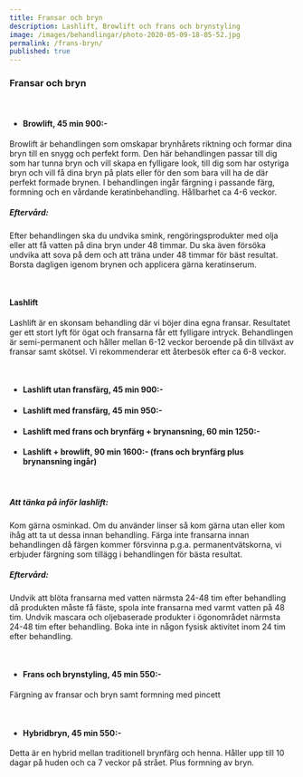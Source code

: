 ```yaml
---
title: Fransar och bryn
description: Lashlift, Browlift och frans och brynstyling
image: /images/behandlingar/photo-2020-05-09-18-05-52.jpg
permalink: /frans-bryn/
published: true
---
```

### Fransar och bryn

&nbsp;

* #### Browlift, 45 min 900:-

Browlift är behandlingen som omskapar brynh&aring;rets riktning och formar dina bryn till en snygg och perfekt form. Den här behandlingen passar till dig som har tunna bryn och vill skapa en fylligare look, till dig som har ostyriga bryn och vill f&aring; dina bryn p&aring; plats eller för den som bara vill ha de där perfekt formade brynen. I behandlingen ing&aring;r färgning i passande färg, formning och en v&aring;rdande keratinbehandling. H&aring;llbarhet ca 4-6 veckor.

##### Efterv&aring;rd:

Efter behandlingen ska du undvika smink, rengöringsprodukter med olja eller att f&aring; vatten p&aring; dina bryn under 48 timmar. Du ska även försöka undvika att sova p&aring; dem och att träna under 48 timmar för bäst resultat. Borsta dagligen igenom brynen och applicera gärna keratinserum.

&nbsp;

#### Lashlift

Lashlift är en skonsam behandling där vi böjer dina egna fransar. Resultatet ger ett stort lyft för ögat och fransarna f&aring;r ett fylligare intryck. Behandlingen är semi-permanent och h&aring;ller mellan 6-12 veckor beroende p&aring; din tillväxt av fransar samt skötsel. Vi rekommenderar ett &aring;terbesök efter ca 6-8 veckor.

&nbsp;

* #### Lashlift utan fransfärg, 45 min 900:-
* #### Lashlift med fransfärg, 45 min 950:-
* #### Lashlift med frans och brynfärg + brynansning, 60 min 1250:-
* #### Lashlift + browlift, 90 min 1600:- (frans och brynfärg plus brynansning ing&aring;r)

&nbsp;

##### Att tänka p&aring; inför lashlift:

Kom gärna osminkad. Om du använder linser s&aring; kom gärna utan eller kom ih&aring;g att ta ut dessa innan behandling. Färga inte fransarna innan behandlingen d&aring; färgen kommer försvinna p.g.a. permanentvätskorna, vi erbjuder färgning som tillägg i behandlingen för bästa resultat.

##### Efterv&aring;rd:

Undvik att blöta fransarna med vatten närmsta 24-48 tim efter behandling d&aring; produkten m&aring;ste f&aring; fäste, spola inte fransarna med varmt vatten p&aring; 48 tim. Undvik mascara och oljebaserade produkter i ögonomr&aring;det närmsta 24-48 tim efter behandling. Boka inte in n&aring;gon fysisk aktivitet inom 24 tim efter behandling.

&nbsp;

* #### Frans och brynstyling, 45 min 550:-

Färgning av fransar och bryn samt formning med pincett

&nbsp;

* #### Hybridbryn, 45 min 550:-

Detta är en hybrid mellan traditionell brynfärg och henna. H&aring;ller upp till 10 dagar p&aring; huden och ca 7 veckor p&aring; str&aring;et. Plus formning av bryn.